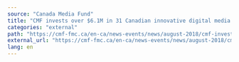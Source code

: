 ```yaml
---
source: "Canada Media Fund"
title: "CMF invests over $6.1M in 31 Canadian innovative digital media projects"
categories: "external"
path: "https://cmf-fmc.ca/en-ca/news-events/news/august-2018/cmf-invests-over-$6-1m-in-31-canadian-innovative-d"
external_url: "https://cmf-fmc.ca/en-ca/news-events/news/august-2018/cmf-invests-over-$6-1m-in-31-canadian-innovative-d"
lang: en
---
```

